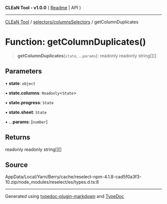 **CLEaN Tool - v1.0.0** ( [Readme](../../../README.md) \| API )

***

[CLEaN Tool](../../../modules.md) / [selectors/columnsSelectors](../README.md) / getColumnDuplicates

# Function: getColumnDuplicates()

> **getColumnDuplicates**(`state`, ...`params`): readonly readonly string[][]

## Parameters

▪ **state**: `object`

▪ **state.columns**: `Readonly`\<`State`\>

▪ **state.progress**: `State`

▪ **state.sheet**: `State`

▪ ...**params**: [`number`]

## Returns

readonly readonly string[][]

## Source

AppData/Local/Yarn/Berry/cache/reselect-npm-4.1.8-cad5f0a3f3-10.zip/node\_modules/reselect/es/types.d.ts:8

***

Generated using [typedoc-plugin-markdown](https://www.npmjs.com/package/typedoc-plugin-markdown) and [TypeDoc](https://typedoc.org/)
